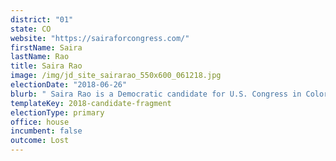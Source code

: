 ```yaml
---
district: "01"
state: CO
website: "https://sairaforcongress.com/"
firstName: Saira
lastName: Rao
title: Saira Rao
image: /img/jd_site_sairarao_550x600_061218.jpg
electionDate: "2018-06-26"
blurb: " Saira Rao is a Democratic candidate for U.S. Congress in Colorado’s District 1. The daughter of immigrants, Saira Rao is an entrepreneur and social justice activist who built her career around empowering marginalized communities. She is the co-founder of In This Together Media, a children’s book company that tells the stories of diverse protagonists. She and her husband Shiv live in Denver with their two children, Lila and Dar, and their dog Hector."
templateKey: 2018-candidate-fragment
electionType: primary
office: house
incumbent: false
outcome: Lost
---
```

